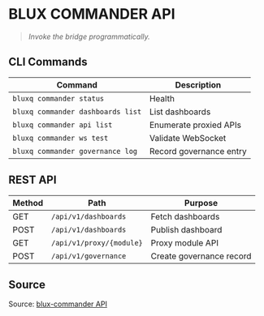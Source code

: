 # BLUX COMMANDER API

> *Invoke the bridge programmatically.*

## CLI Commands
| Command | Description |
| --- | --- |
| `bluxq commander status` | Health |
| `bluxq commander dashboards list` | List dashboards |
| `bluxq commander api list` | Enumerate proxied APIs |
| `bluxq commander ws test` | Validate WebSocket |
| `bluxq commander governance log` | Record governance entry |

## REST API
| Method | Path | Purpose |
| --- | --- | --- |
| GET | `/api/v1/dashboards` | Fetch dashboards |
| POST | `/api/v1/dashboards` | Publish dashboard |
| GET | `/api/v1/proxy/{module}` | Proxy module API |
| POST | `/api/v1/governance` | Create governance record |

## Source
Source: [blux-commander API](https://github.com/Outer-Void/blux-commander)
